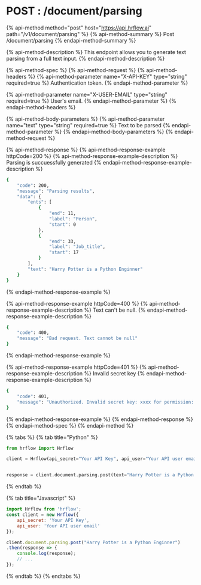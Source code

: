 # POST : /document/parsing

{% api-method method="post" host="https://api.hrflow.ai" path="/v1/document/parsing" %}
{% api-method-summary %}
Post /document/parsing
{% endapi-method-summary %}

{% api-method-description %}
This endpoint allows you to generate text parsing from a full text input.
{% endapi-method-description %}

{% api-method-spec %}
{% api-method-request %}
{% api-method-headers %}
{% api-method-parameter name="X-API-KEY" type="string" required=true %}
Authentication token.
{% endapi-method-parameter %}

{% api-method-parameter name="X-USER-EMAIL" type="string" required=true %}
User's email.
{% endapi-method-parameter %}
{% endapi-method-headers %}

{% api-method-body-parameters %}
{% api-method-parameter name="text" type="string" required=true %}
Text to be parsed
{% endapi-method-parameter %}
{% endapi-method-body-parameters %}
{% endapi-method-request %}

{% api-method-response %}
{% api-method-response-example httpCode=200 %}
{% api-method-response-example-description %}
Parsing is succuessfully generated
{% endapi-method-response-example-description %}

```bash
{
    "code": 200,
    "message": "Parsing results",
    "data": {
        "ents": [
            {
                "end": 11,
                "label": "Person",
                "start": 0
            },
            {
                "end": 33,
                "label": "Job_title",
                "start": 17
            }
        ],
        "text": "Harry Potter is a Python Enginner"
    }
}
```
{% endapi-method-response-example %}

{% api-method-response-example httpCode=400 %}
{% api-method-response-example-description %}
Text can't be null.
{% endapi-method-response-example-description %}

```bash
{
    "code": 400,
    "message": "Bad request. Text cannot be null"
}
```
{% endapi-method-response-example %}

{% api-method-response-example httpCode=401 %}
{% api-method-response-example-description %}
Invalid secret key
{% endapi-method-response-example-description %}

```bash
{
    "code": 401,
    "message": "Unauthorized. Invalid secret key: xxxx for permission: write"
}
```
{% endapi-method-response-example %}
{% endapi-method-response %}
{% endapi-method-spec %}
{% endapi-method %}

{% tabs %}
{% tab title="Python" %}
```python
from hrflow import Hrflow

client = Hrflow(api_secret="Your API Key", api_user="Your API user email")


response = client.document.parsing.post(text="Harry Potter is a Python Enginner")
```
{% endtab %}

{% tab title="Javascript" %}
```javascript
import Hrflow from 'hrflow';
const client = new Hrflow({ 
    api_secret: 'Your API Key',
    api_user: 'Your API user email'
});

client.document.parsing.post("Harry Potter is a Python Enginner")
.then(response => {
    console.log(response);
    // ...
});

```
{% endtab %}
{% endtabs %}



